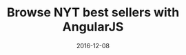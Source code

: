 ---
slug: "/angularjs"
date: "2016-12-08"
title: "Browse NYT best sellers with AngularJS"
description: "TODO"
---